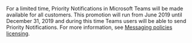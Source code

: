For a limited time, Priority Notifications in Microsoft Teams will be made available for all customers. This promotion will run from June 2019 until December 31, 2019 and during this time Teams users will be able to send Priority Notifications. For more information, see [Messaging policies licensing](../teams-add-on-licensing/pri-message.md). 